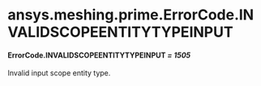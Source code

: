 # ansys.meshing.prime.ErrorCode.INVALIDSCOPEENTITYTYPEINPUT

#### ErrorCode.INVALIDSCOPEENTITYTYPEINPUT *= 1505*

Invalid input scope entity type.

<!-- !! processed by numpydoc !! -->
